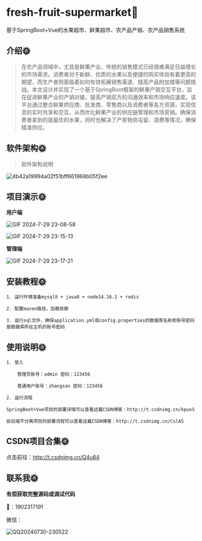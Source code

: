 # fresh-fruit-supermarket🎂

基于SpringBoot+Vue的水果超市、鲜果超市、农产品产销、农产品销售系统



## 介绍🌞

> 在农产品领域中，尤其是鲜果产业，传统的销售模式已经很难满足日益增长的市场需求。消费者对于新鲜、优质的水果以及便捷的购买体验有着更高的期望，而生产者则面临着如何有效拓展销售渠道、提高产品附加值等问题挑战。本文设计并实现了一个基于SpringBoot框架的鲜果产销交互平台，旨在促进鲜果产业的产销对接，提高产销双方的沟通效率和市场响应速度。该平台通过整合鲜果供应商、批发商、零售商以及消费者等各方资源，实现信息的实时共享和交互，从而优化鲜果产业的供应链管理和市场营销。确保消费者拿到的是最优的水果，同时也解决了产家物资屯留、浪费等情况，确保精准供应。

## 软件架构🌞

>  软件架构说明

![4b42a19994a02f51bff661968b05f2ee](https://github.com/user-attachments/assets/ea2f0b28-b10b-4a75-9a81-5a092e638b5e)



## 项目演示🌞

**用户端**

![GIF 2024-7-29 23-08-58](https://github.com/user-attachments/assets/5b3815e0-8cdf-4115-aa60-df3919926a5f)

![GIF 2024-7-29 23-15-13](https://github.com/user-attachments/assets/a9a01461-508f-4ae4-9a1a-606cd8cbf958)


**管理端**

![GIF 2024-7-29 23-17-21](https://github.com/user-attachments/assets/3dbec382-2400-4384-bc6a-1f0e0d574db6)

## 安装教程🌞

```
1. 运行环境准备mysql8 + java8 + node14.16.1 + redis

2. 配置maven路径，加载依赖

3. 运行sql文件，确保application.yml或config.properties的数据库名称和账号密码是数据库所在主机的账号密码
```



## 使用说明🌞

```
1. 登入

    管理员账号：admin	密码：123456

    普通用户账号：zhangsan	密码：123456

2. 运行流程

SpringBoot+Vue项目的部署详情可以查看这篇CSDN博客：http://t.csdnimg.cn/kpuxS

前后端不分离项目的部署流程可以查看这篇CSDN博客：http://t.csdnimg.cn/CslA5
```



## CSDN项目合集🌞

点击前往：http://t.csdnimg.cn/Q4u84



## 联系我🌞

**有偿获取完整源码或调试代码**

🐧：1902317191

微信：



![QQ20240730-230522](https://github.com/user-attachments/assets/88e5761c-c372-4608-b65c-a1bd4e27dad0)

